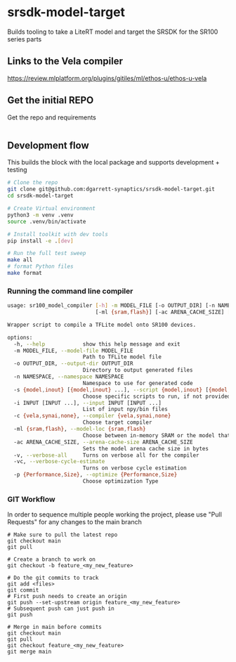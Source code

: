 # srsdk-model-target
Builds tooling to take a LiteRT model and target the SRSDK for the SR100 series parts

## Links to the Vela compiler
https://review.mlplatform.org/plugins/gitiles/ml/ethos-u/ethos-u-vela

## Get the initial REPO
Get the repo and requirements

```
```

## Development flow

This builds the block with the local package and supports development + testing

```bash
# Clone the repo
git clone git@github.com:dgarrett-synaptics/srsdk-model-target.git
cd srsdk-model-target

# Create Virtual environment
python3 -m venv .venv
source .venv/bin/activate

# Install toolkit with dev tools
pip install -e .[dev]

# Run the full test sweep
make all
# format Python files
make format
```

### Running the command line compiler

```bash
usage: sr100_model_compiler [-h] -m MODEL_FILE [-o OUTPUT_DIR] [-n NAMESPACE] [-s {model,inout} [{model,inout} ...]] [-i INPUT [INPUT ...]] [-c {vela,synai,none}]
                            [-ml {sram,flash}] [-ac ARENA_CACHE_SIZE] [-v] [-vc] [-p {Performance,Size}]

Wrapper script to compile a TFLite model onto SR100 devices.

options:
  -h, --help            show this help message and exit
  -m MODEL_FILE, --model-file MODEL_FILE
                        Path to TFLite model file
  -o OUTPUT_DIR, --output-dir OUTPUT_DIR
                        Directory to output generated files
  -n NAMESPACE, --namespace NAMESPACE
                        Namespace to use for generated code
  -s {model,inout} [{model,inout} ...], --script {model,inout} [{model,inout} ...]
                        Choose specific scripts to run, if not provided then run all scripts
  -i INPUT [INPUT ...], --input INPUT [INPUT ...]
                        List of input npy/bin files
  -c {vela,synai,none}, --compiler {vela,synai,none}
                        Choose target compiler
  -ml {sram,flash}, --model-loc {sram,flash}
                        Choose between in-memory SRAM or the model that is loaded from FLASH
  -ac ARENA_CACHE_SIZE, --arena-cache-size ARENA_CACHE_SIZE
                        Sets the model arena cache size in bytes
  -v, --verbose-all     Turns on verbose all for the compiler
  -vc, --verbose-cycle-estimate
                        Turns on verbose cycle estimation
  -p {Performance,Size}, --optimize {Performance,Size}
                        Choose optimization Type
```


### GIT Workflow

In order to sequence multiple people working the project, please use "Pull Requests" for any changes to the main branch

```
# Make sure to pull the latest repo
git checkout main
git pull

# Create a branch to work on
git checkout -b feature_<my_new_feature>

# Do the git commits to track
git add <files>
git commit
# First push needs to create an origin
git push --set-upstream origin feature_<my_new_feature>
# Subsequent push can just push in
git push

# Merge in main before commits
git checkout main
git pull
git checkout feature_<my_new_feature>
git merge main

```
